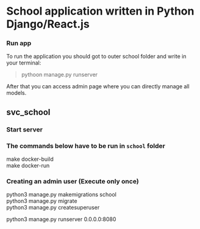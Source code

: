 # School application written in Python Django/React.js

### Run app
To run the application you should got to outer school folder and write in your terminal:
> pythoon manage.py runserver   

After that you can access admin page where you can directly manage all models.



## svc_school

### Start server
### The commands below have to be run in `school` folder
make docker-build <br />
make docker-run <br />

### Creating an admin user (Execute only once)
python3 manage.py makemigrations school<br />
python3 manage.py migrate<br />
python3 manage.py createsuperuser<br />


python3 manage.py runserver 0.0.0.0:8080


